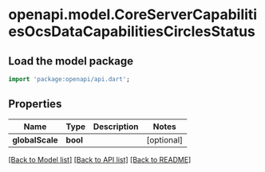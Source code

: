 # openapi.model.CoreServerCapabilitiesOcsDataCapabilitiesCirclesStatus

## Load the model package
```dart
import 'package:openapi/api.dart';
```

## Properties
Name | Type | Description | Notes
------------ | ------------- | ------------- | -------------
**globalScale** | **bool** |  | [optional] 

[[Back to Model list]](../README.md#documentation-for-models) [[Back to API list]](../README.md#documentation-for-api-endpoints) [[Back to README]](../README.md)


